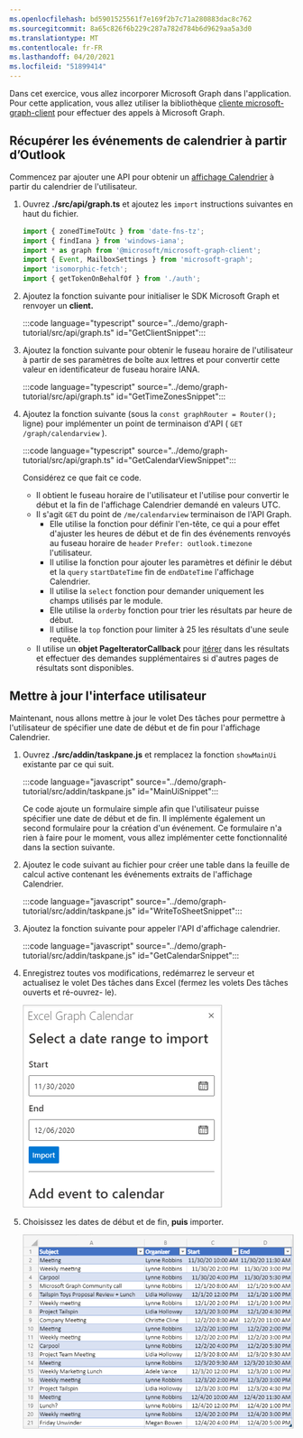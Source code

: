 ```yaml
---
ms.openlocfilehash: bd5901525561f7e169f2b7c71a280883dac8c762
ms.sourcegitcommit: 8a65c826f6b229c287a782d784b6d9629aa5a3d0
ms.translationtype: MT
ms.contentlocale: fr-FR
ms.lasthandoff: 04/20/2021
ms.locfileid: "51899414"
---
```

<!-- markdownlint-disable MD002 MD041 -->

Dans cet exercice, vous allez incorporer Microsoft Graph dans l'application. Pour cette application, vous allez utiliser la bibliothèque [cliente microsoft-graph-client](https://github.com/microsoftgraph/msgraph-sdk-javascript) pour effectuer des appels à Microsoft Graph.

## <a name="get-calendar-events-from-outlook"></a>Récupérer les événements de calendrier à partir d’Outlook

Commencez par ajouter une API pour obtenir un [affichage Calendrier](https://docs.microsoft.com/graph/api/user-list-calendarview) à partir du calendrier de l'utilisateur.

1. Ouvrez **./src/api/graph.ts** et ajoutez les `import` instructions suivantes en haut du fichier.

    ```typescript
    import { zonedTimeToUtc } from 'date-fns-tz';
    import { findIana } from 'windows-iana';
    import * as graph from '@microsoft/microsoft-graph-client';
    import { Event, MailboxSettings } from 'microsoft-graph';
    import 'isomorphic-fetch';
    import { getTokenOnBehalfOf } from './auth';
    ```

1. Ajoutez la fonction suivante pour initialiser le SDK Microsoft Graph et renvoyer un **client.**

    :::code language="typescript" source="../demo/graph-tutorial/src/api/graph.ts" id="GetClientSnippet":::

1. Ajoutez la fonction suivante pour obtenir le fuseau horaire de l'utilisateur à partir de ses paramètres de boîte aux lettres et pour convertir cette valeur en identificateur de fuseau horaire IANA.

    :::code language="typescript" source="../demo/graph-tutorial/src/api/graph.ts" id="GetTimeZonesSnippet":::

1. Ajoutez la fonction suivante (sous la `const graphRouter = Router();` ligne) pour implémenter un point de terminaison d'API ( `GET /graph/calendarview` ).

    :::code language="typescript" source="../demo/graph-tutorial/src/api/graph.ts" id="GetCalendarViewSnippet":::

    Considérez ce que fait ce code.

    - Il obtient le fuseau horaire de l'utilisateur et l'utilise pour convertir le début et la fin de l'affichage Calendrier demandé en valeurs UTC.
    - Il s'agit `GET` du point de `/me/calendarview` terminaison de l'API Graph.
        - Elle utilise la fonction pour définir l'en-tête, ce qui a pour effet d'ajuster les heures de début et de fin des événements renvoyés au fuseau horaire de `header` `Prefer: outlook.timezone` l'utilisateur.
        - Il utilise la fonction pour ajouter les paramètres et définir le début et la `query` `startDateTime` fin de `endDateTime` l'affichage Calendrier.
        - Il utilise la `select` fonction pour demander uniquement les champs utilisés par le module.
        - Elle utilise la `orderby` fonction pour trier les résultats par heure de début.
        - Il utilise la `top` fonction pour limiter à 25 les résultats d'une seule requête.
    - Il utilise un **objet PageIteratorCallback** pour [itérer](https://docs.microsoft.com/graph/sdks/paging) dans les résultats et effectuer des demandes supplémentaires si d'autres pages de résultats sont disponibles.

## <a name="update-the-ui"></a>Mettre à jour l'interface utilisateur

Maintenant, nous allons mettre à jour le volet Des tâches pour permettre à l'utilisateur de spécifier une date de début et de fin pour l'affichage Calendrier.

1. Ouvrez **./src/addin/taskpane.js** et remplacez la fonction `showMainUi` existante par ce qui suit.

    :::code language="javascript" source="../demo/graph-tutorial/src/addin/taskpane.js" id="MainUiSnippet":::

    Ce code ajoute un formulaire simple afin que l'utilisateur puisse spécifier une date de début et de fin. Il implémente également un second formulaire pour la création d'un événement. Ce formulaire n'a rien à faire pour le moment, vous allez implémenter cette fonctionnalité dans la section suivante.

1. Ajoutez le code suivant au fichier pour créer une table dans la feuille de calcul active contenant les événements extraits de l'affichage Calendrier.

    :::code language="javascript" source="../demo/graph-tutorial/src/addin/taskpane.js" id="WriteToSheetSnippet":::

1. Ajoutez la fonction suivante pour appeler l'API d'affichage calendrier.

    :::code language="javascript" source="../demo/graph-tutorial/src/addin/taskpane.js" id="GetCalendarSnippet":::

1. Enregistrez toutes vos modifications, redémarrez le serveur et actualisez le volet Des tâches dans Excel (fermez les volets Des tâches ouverts et ré-ouvrez- le).

    ![Capture d'écran du formulaire d'importation](images/get-calendar-view-ui.png)

1. Choisissez les dates de début et de fin, **puis** importer.

    ![Capture d’écran du tableau des événements](images/calendar-view-table.png)
